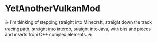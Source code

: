 # YetAnotherVulkanMod
☕ I'm thinking of stepping straight into Minecraft, straight down the track tracing path, straight into Interop, straight into Java, with bits and pieces and inserts from C++ complex elements. ☕
